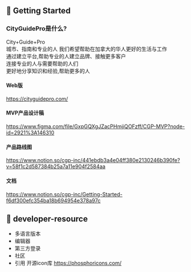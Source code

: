 ## 🚀 Getting Started

### CityGuidePro是什么?

City+Guide+Pro  
城市、指南和专业的人
我们希望帮助在加拿大的华人更好的生活与工作  
通过建立平台,帮助专业的人建立品牌、接触更多客户  
连接专业的人与需要帮助的人们  
更好地分享知识和经验,帮助更多的人

#### Web版
https://cityguidepro.com/  
#### MVP产品设计稿
https://www.figma.com/file/GxpGQXgJZacPHmjiQOFzff/CGP-MVP?node-id=2921%3A146310
#### 产品路线图
https://www.notion.so/cgp-inc/441ebdb3a4e04ff380e2130246b390fe?v=58f1c2d587384b25a7a11e904f2584aa
#### 文档
https://www.notion.so/cgp-inc/Getting-Started-f6df300efc354ba18b694954e378a97c

## 📁 developer-resource

* 多语言版本 
* 编辑器 
* 第三方登录 
* 社区 
* 引用 开源icon库 https://phosphoricons.com/
